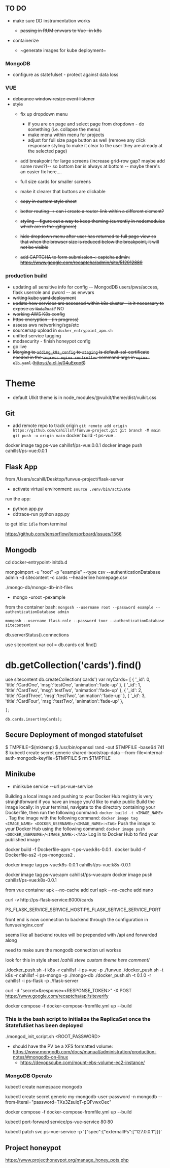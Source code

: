 ## TO DO

- make sure DD instrumentation works
  * ~~passing in RUM envvars to Vue -in k8s~~
  
- containerize 
  * ~generate images for kube deployment~

### MongoDB
  * configure as statefulset - protect against data loss
  
### VUE
- ~~debounce window resize event listener~~
- style
  * fix up dropdown menu
    - if you are on page and select page from dropdown - do something (i.e. collapse the menu)
    - make menu within menu for projects
    - adjust for full size page button as well (remove any click responsne styling to make it clear to the user they are already at the selected page)
  * add breakpoint for large screens (increase grid-row gap?  maybe add some rows?)-- so bottom bar is always at bottom -- maybe there's an easier fix here....
  * full size cards for smaller screens
  * make it clearer that buttons are clickable
  * ~~copy in custom style sheet~~
  * ~~better routing--> can i create a router-link within a different element?~~
  * ~~styling-- figure out a way to keep theming (currently in nodemodules which are in the .gitignore)~~

  * ~~hide dropdown menu after user has returned to full page view so that when the browser size is reduced below the breakpoint, it will not be visible~~

  * ~~add CAPTCHA to form submission~: captcha admin: https://www.google.com/recaptcha/admin/site/512912889~~

### production build
  * updating all sensitive info for config -- MongodDB users/pws/access, flask userrole and pword -- as envvars
  * ~~writing kube yaml deployment~~
  * ~~update how services are accessed within k8s cluster - is it necessary to expose as `NodePort`?~~ NO
  * ~~working AWS K8s config~~
  * ~~https encryption - (in progress)~~
  * assess aws networking/sgs/etc
  * sourcemap upload in `docker_entrypoint_apm.sh`
  * unified service tagging
  * modsecurity - finish honeypot config
  * go live
  * ~~Merging to `adding_k8s_config` to `staging` is default-ssl-certificate needed in the `ingress-nginx-controller` command args in `nginx-elb.yaml` (https://a.cl.ly/04uExqo6)~~




# Theme
* default UIkit theme is in node_modules/@vuikit/theme/dist/vuikit.css


## Git 
* add remote repo to track origin
`
git remote add origin https://github.com/cahillsf/funvue-project.git
git branch -M main
git push -u origin main
`
docker build -t ps-vue .

docker image tag ps-vue cahillsf/ps-vue:0.0.1
docker image push cahillsf/ps-vue:0.0.1


## Flask App
from /Users/scahill/Desktop/funvue-project/flask-server
- activate virtual environment: `source .venv/bin/activate`

run the app:
- python app.py
- ddtrace-run python app.py

to get idle: `idle` from terminal

https://github.com/tensorflow/tensorboard/issues/1566

## Mongodb 
cd docker-entrypoint-initdb.d


mongoimport -u "root" -p "example" --type csv --authenticationDatabase admin -d sitecontent -c cards --headerline homepage.csv

./mongo-db/mongo-db-init-files
* mongo -uroot -pexample

from the container bash: `mongosh --username root --password example --authenticationDatabase admin`

`mongosh --username flask-role --password toor --authenticationDatabase sitecontent`

db.serverStatus().connections

use sitecontent
var col = db.cards
col.find()


#  db.getCollection('cards').find()

use sitecontent
db.createCollection('cards')
var myCards=
	[
		{
            '_id': 0,
            'title':'CardOne',
            'msg':'testOne',
            'animation':'fade-up'
          },
          {
            '_id': 1,
            'title':'CardTwo',
            'msg':'testTwo',
            'animation':'fade-up'
          },
          {
            '_id': 2,
            'title':'CardThree',
            'msg':'testTwo',
            'animation':'fade-up'
          },
          {
            '_id': 3,
            'title':'CardFour',
            'msg':'testTwo',
            'animation':'fade-up'
          },

	];

	db.cards.insert(myCards);

## Secure Deployment of mongod statefulset
$ TMPFILE=$(mktemp)
$ /usr/bin/openssl rand -out $TMPFILE -base64 741
$ kubectl create secret generic shared-bootstrap-data --from-file=internal-auth-mongodb-keyfile=$TMPFILE
$ rm $TMPFILE



## Minikube

* minikube service --url ps-vue-service


Building a local image and pushing to your Docker Hub registry is very straightforward if you have an image you'd like to make public
Build the image locally: in your terminal, navigate to the directory containing your Dockerfile, then run the following command: `docker build -t <IMAGE_NAME> .`
Tag the image with the following command: `docker image tag <IMAGE_NAME> <DOCKER_USERNAME>/<IMAGE_NAME>:<TAG>`
Push the image to your Docker Hub using the following command: `docker image push <DOCKER_USERNAME>/<IMAGE_NAME>:<TAG>`
Log in to Docker Hub to find your published image

docker build -f Dockerfile-apm -t ps-vue:k8s-0.0.1 .
docker build -f Dockerfile-ss2 -t ps-mongo:ss2 .

docker image tag ps-vue:k8s-0.0.1 cahillsf/ps-vue:k8s-0.0.1

docker image tag ps-vue:apm cahillsf/ps-vue:apm
docker image push cahillsf/ps-vue:k8s-0.0.1

from vue container
apk --no-cache add curl
apk --no-cache add nano

curl -v http://ps-flask-service:8000/cards

PS_FLASK_SERVICE_SERVICE_HOST:PS_FLASK_SERVICE_SERVICE_PORT

front end is now connection to backend through the configuration in funvue/nginx.conf

seems like all backend routes will be prepended with /api and forwarded along

need to make sure the mongodb connection uri workss


look for this in style sheet
/*cahill steve custom theme here comment*/

./docker_push.sh -t k8s -r cahillsf -i ps-vue -p ./funvue
./docker_push.sh -t k8s -r cahillsf -i ps-mongo -p ./mongo-db
./docker_push.sh -t 0.1.0 -r cahillsf -i ps-flask -p ./flask-server


curl -d "secret=<SECRET>&response=<RESPONSE_TOKEN>" -X POST https://www.google.com/recaptcha/api/siteverify


docker compose -f docker-compose-fromfile.yml up --build 


### This is the bash script to initialize the ReplicaSet once the StatefulSet has been deployed

./mongod_init_script.sh <ROOT_PASSWORD>

* should have the PV be a XFS formatted volume: https://www.mongodb.com/docs/manual/administration/production-notes/#mongodb-on-linux
  - https://devopscube.com/mount-ebs-volume-ec2-instance/

### MongoDB Operato

kubectl create namespace mongodb

kubectl create secret generic my-mongodb-user-password -n mongodb --from-literal="password=TXs3ZsuIqT-pQFvwxOec"

docker compose -f docker-compose-fromfile.yml up --build 

kubectl port-forward service/ps-vue-service 80:80

 kubectl patch svc ps-vue-service -p '{"spec":{"externalIPs":["127.0.0.1"]}}'



## Project honeypot

https://www.projecthoneypot.org/manage_honey_pots.php